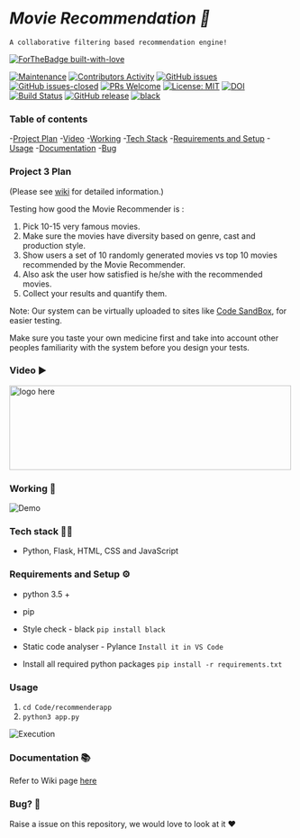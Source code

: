 # <i>Movie Recommendation 🎥 </i>
    A collaborative filtering based recommendation engine!


[![ForTheBadge built-with-love](http://ForTheBadge.com/images/badges/built-with-love.svg)](https://GitHub.com/ssp4all/)



[![Maintenance](https://img.shields.io/badge/Maintained%3F-yes-green.svg)](https://gitHub.com/git-ankit/MovieRecommender/graphs/commit-activity) [![Contributors Activity](https://img.shields.io/github/commit-activity/m/git-ankit/MovieRecommender)](https://github.com/git-ankit/MovieRecommender/pulse) [![GitHub issues](https://img.shields.io/github/issues/git-ankit/MovieRecommender.svg)](https://github.com/git-ankit/MovieRecommender/issues/) [![GitHub issues-closed](https://img.shields.io/github/issues-closed/git-ankit/MovieRecommender.svg)](https://github.com/git-ankit/MovieRecommender/issues?q=is%3Aissue+is%3Aclosed) [![PRs Welcome](https://img.shields.io/badge/PRs-welcome-brightgreen.svg?style=flat-square)](http://makeapullrequest.com) [![License: MIT](https://img.shields.io/badge/License-MIT-red.svg)](https://opensource.org/licenses/MIT) [![DOI](https://zenodo.org/badge/DOI/10.5281/zenodo.4127507.svg)](https://doi.org/10.5281/zenodo.4127507) [![Build Status](https://travis-ci.com/git-ankit/MovieRecommender.svg?branch=master)](https://travis-ci.com/git-ankit/MovieRecommender) [![GitHub release](https://img.shields.io/github/release/git-ankit/MovieRecommender.svg)](https://GitHub.com/git-ankit/MovieRecommenderreleases/) [![black](https://img.shields.io/badge/StyleChecker-black-purple.svg)](https://pypi.org/project/black/) 


### Table of contents

-[Project Plan](https://github.com/MadhurDixit13/MovieRecommender#project-3-plan)
-[Video](https://github.com/MadhurDixit13/MovieRecommender#video-%EF%B8%8F)
-[Working](https://github.com/MadhurDixit13/MovieRecommender#working-)
-[Tech Stack](https://github.com/MadhurDixit13/MovieRecommender#tech-stack-)
-[Requirements and Setup](https://github.com/MadhurDixit13/MovieRecommender#requirements-and-setup-%EF%B8%8F)
-[Usage](https://github.com/MadhurDixit13/MovieRecommender#usage)
-[Documentation](https://github.com/MadhurDixit13/MovieRecommender#documentation-)
-[Bug](https://github.com/MadhurDixit13/MovieRecommender#bug-)


### Project 3 Plan

(Please see [wiki](https://github.com/git-ankit/MovieRecommender/wiki/Project-3-Plan) for detailed information.)

Testing how good the Movie Recommender is :

1. Pick 10-15 very famous movies.
2. Make sure the movies have diversity based on genre, cast and production style.
3. Show users a set of 10 randomly generated movies vs top 10 movies recommended by the Movie Recommender.
4. Also ask the user how satisfied is he/she with the recommended movies.
4. Collect your results and quantify them.

Note: Our system can be virtually uploaded to sites like [Code SandBox](https://codesandbox.io/), for easier testing.

Make sure you taste your own medicine first and take into account other peoples familiarity with the system before you design your tests.


### Video ▶️ 

<a  href="https://youtu.be/OSjpryqI1RQ"><img height=150 width=500 alt="logo here" src="https://raw.githubusercontent.com/git-ankit/MovieRecommender/master/asset/group12.png"/></a>



### Working 📱
![Demo](https://raw.githubusercontent.com/git-ankit/MovieRecommender/master/asset/demo.gif)




### Tech stack 👨‍💻
- Python, Flask, HTML, CSS and JavaScript

### Requirements and Setup ⚙️


- python 3.5 +
- pip
- Style check  - black
    `pip install black`
- Static code analyser - Pylance
    `Install it in VS Code`

- Install all required python packages
    `pip install -r requirements.txt `

### Usage
1. `cd Code/recommenderapp`
2. `python3 app.py`

![Execution](https://raw.githubusercontent.com/git-ankit/MovieRecommender/master/asset/execution.gif)


### Documentation 📚
Refer to Wiki page [here](https://github.com/git-ankit/MovieRecommender/wiki/Documentation)


### Bug? 🐛
Raise a issue on this repository, we would love to look at it ❤️
